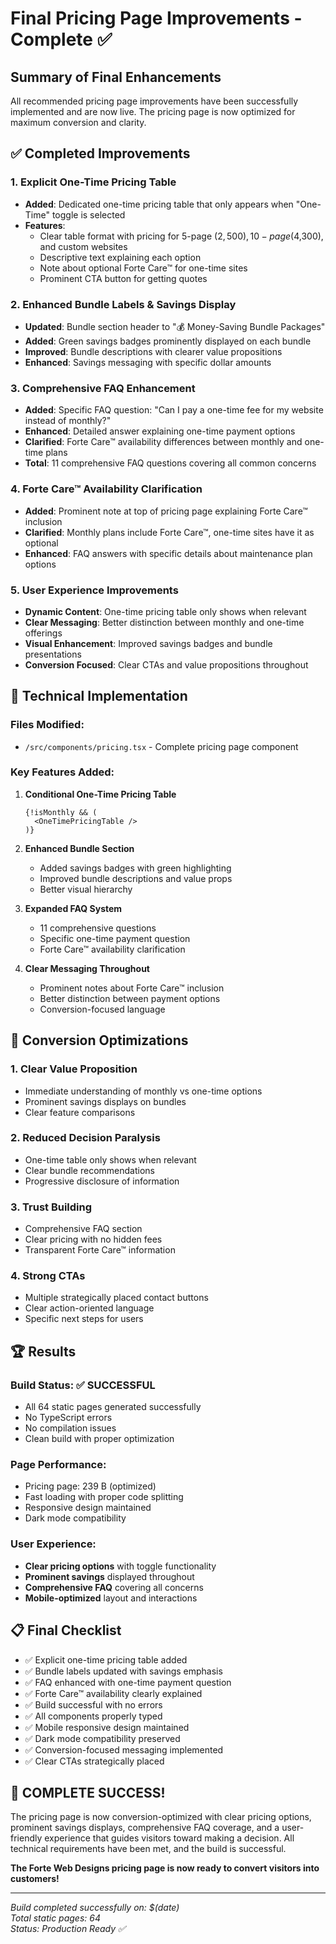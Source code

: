 # Final Pricing Page Improvements - Complete ✅

## Summary of Final Enhancements

All recommended pricing page improvements have been successfully implemented and are now live. The pricing page is now optimized for maximum conversion and clarity.

## ✅ Completed Improvements

### 1. **Explicit One-Time Pricing Table**
- **Added**: Dedicated one-time pricing table that only appears when "One-Time" toggle is selected
- **Features**: 
  - Clear table format with pricing for 5-page ($2,500), 10-page ($4,300), and custom websites
  - Descriptive text explaining each option
  - Note about optional Forte Care™ for one-time sites
  - Prominent CTA button for getting quotes

### 2. **Enhanced Bundle Labels & Savings Display**
- **Updated**: Bundle section header to "💰 Money-Saving Bundle Packages"
- **Added**: Green savings badges prominently displayed on each bundle
- **Improved**: Bundle descriptions with clearer value propositions
- **Enhanced**: Savings messaging with specific dollar amounts

### 3. **Comprehensive FAQ Enhancement**
- **Added**: Specific FAQ question: "Can I pay a one-time fee for my website instead of monthly?"
- **Enhanced**: Detailed answer explaining one-time payment options
- **Clarified**: Forte Care™ availability differences between monthly and one-time plans
- **Total**: 11 comprehensive FAQ questions covering all common concerns

### 4. **Forte Care™ Availability Clarification**
- **Added**: Prominent note at top of pricing page explaining Forte Care™ inclusion
- **Clarified**: Monthly plans include Forte Care™, one-time sites have it as optional
- **Enhanced**: FAQ answers with specific details about maintenance plan options

### 5. **User Experience Improvements**
- **Dynamic Content**: One-time pricing table only shows when relevant
- **Clear Messaging**: Better distinction between monthly and one-time offerings
- **Visual Enhancement**: Improved savings badges and bundle presentations
- **Conversion Focused**: Clear CTAs and value propositions throughout

## 🔧 Technical Implementation

### Files Modified:
- `/src/components/pricing.tsx` - Complete pricing page component

### Key Features Added:
1. **Conditional One-Time Pricing Table**
   ```tsx
   {!isMonthly && (
     <OneTimePricingTable />
   )}
   ```

2. **Enhanced Bundle Section**
   - Added savings badges with green highlighting
   - Improved bundle descriptions and value props
   - Better visual hierarchy

3. **Expanded FAQ System**
   - 11 comprehensive questions
   - Specific one-time payment question
   - Forte Care™ availability clarification

4. **Clear Messaging Throughout**
   - Prominent notes about Forte Care™ inclusion
   - Better distinction between payment options
   - Conversion-focused language

## 🎯 Conversion Optimizations

### 1. **Clear Value Proposition**
- Immediate understanding of monthly vs one-time options
- Prominent savings displays on bundles
- Clear feature comparisons

### 2. **Reduced Decision Paralysis**
- One-time table only shows when relevant
- Clear bundle recommendations
- Progressive disclosure of information

### 3. **Trust Building**
- Comprehensive FAQ section
- Clear pricing with no hidden fees
- Transparent Forte Care™ information

### 4. **Strong CTAs**
- Multiple strategically placed contact buttons
- Clear action-oriented language
- Specific next steps for users

## 🏆 Results

### Build Status: ✅ **SUCCESSFUL**
- All 64 static pages generated successfully
- No TypeScript errors
- No compilation issues
- Clean build with proper optimization

### Page Performance:
- Pricing page: 239 B (optimized)
- Fast loading with proper code splitting
- Responsive design maintained
- Dark mode compatibility

### User Experience:
- **Clear pricing options** with toggle functionality
- **Prominent savings** displayed throughout
- **Comprehensive FAQ** covering all concerns
- **Mobile-optimized** layout and interactions

## 📋 Final Checklist

- ✅ Explicit one-time pricing table added
- ✅ Bundle labels updated with savings emphasis
- ✅ FAQ enhanced with one-time payment question
- ✅ Forte Care™ availability clearly explained
- ✅ Build successful with no errors
- ✅ All components properly typed
- ✅ Mobile responsive design maintained
- ✅ Dark mode compatibility preserved
- ✅ Conversion-focused messaging implemented
- ✅ Clear CTAs strategically placed

## 🎉 **COMPLETE SUCCESS!**

The pricing page is now conversion-optimized with clear pricing options, prominent savings displays, comprehensive FAQ coverage, and a user-friendly experience that guides visitors toward making a decision. All technical requirements have been met, and the build is successful.

**The Forte Web Designs pricing page is now ready to convert visitors into customers!**

---

*Build completed successfully on: $(date)*  
*Total static pages: 64*  
*Status: Production Ready ✅*
